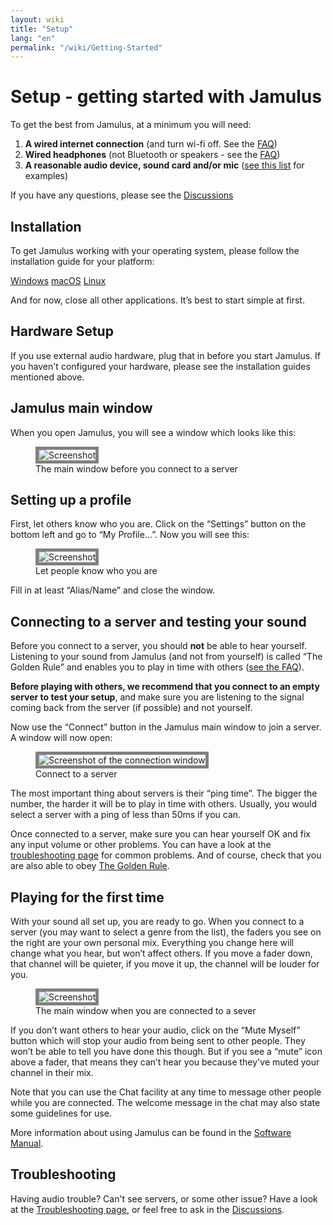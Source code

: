 ```yaml
---
layout: wiki
title: "Setup"
lang: "en"
permalink: "/wiki/Getting-Started"
---
```


# Setup - getting started with Jamulus

To get the best from Jamulus, at a minimum you will need:

1. **A wired internet connection** (and turn wi-fi off. See the [FAQ](/wiki/FAQ#why-shouldnt-i-use-wireless-equipment))
1. **Wired headphones** (not Bluetooth or speakers - see the [FAQ](/wiki/FAQ#why-shouldnt-i-use-wireless-equipment))
1. **A reasonable audio device, sound card and/or mic** ([see this list](/kb/2021/01/05/Jamulus-Sound-Devices.html) for examples)

If you have any questions, please see the [Discussions](https://github.com/jamulussoftware/jamulus/discussions)

## Installation

To get Jamulus working with your operating system, please follow the installation guide for your platform:

<div class="fx-row fx-row-start-xs button-container">
    <a href="Installation-for-Windows" class="button fx-col-100-xs">Windows</a>
    <a href="Installation-for-Macintosh" class="button fx-col-100-xs">macOS</a>
    <a href= "Installation-for-Linux" class="button fx-col-100-xs">Linux</a>
</div>

And for now, close all other applications. It’s best to start simple at first.

## Hardware Setup

If you use external audio hardware, plug that in before you start Jamulus. If you haven't configured your hardware, please see the installation guides mentioned above.

## Jamulus main window

When you open Jamulus, you will see a window which looks like this:

<figure>
  <img src="{% include img/en-screenshots/main-screen-default.inc %}" loading="lazy" alt="Screenshot" style="border: 5px solid grey;">
  <figcaption>The main window before you connect to a server</figcaption>
</figure>


## Setting up a profile

First, let others know who you are. Click on the “Settings” button on the bottom left and go to “My Profile…”. Now you will see this:

<figure>
  <img src="{{site.url}}/assets/img/en-screenshots/settings-profile.png" loading="lazy" alt="Screenshot" style="border: 5px solid grey;">
  <figcaption>Let people know who you are</figcaption>
</figure>


Fill in at least “Alias/Name” and close the window.

## Connecting to a server and testing your sound

Before you connect to a server, you should **not** be able to hear yourself.  Listening to your sound from Jamulus (and not from yourself) is called “The Golden Rule” and enables you to play in time with others ([see the FAQ](/wiki/FAQ#why-should-i-not-listen-to-my-own-signal)).

**Before playing with others, we recommend that you connect to an empty server to test your setup**, and make sure you are listening to the signal coming back from the server (if possible) and not yourself.

Now use the “Connect” button in the Jamulus main window to join a server. A window will now open:

<figure>
  <img src="{% include img/en-screenshots/connection-setup-window.inc %}" loading="lazy" alt="Screenshot of the connection window" style="border: 5px solid grey;">
  <figcaption>Connect to a server</figcaption>
</figure>

The most important thing about servers is their “ping time”. The bigger the number, the harder it will be to play in time with others. Usually, you would select a server with a ping of less than 50ms if you can.

Once connected to a server, make sure you can hear yourself OK and fix any input volume or other problems. You can have a look at the [troubleshooting page](/wiki/Client-Troubleshooting) for common problems. And of course, check that you are also able to obey [The Golden Rule](/wiki/Client-Troubleshooting#you-all-sound-ok-but-its-difficult-to-keep-together).

## Playing for the first time

With your sound all set up, you are ready to go. When you connect to a server (you may want to select a genre from the list), the faders you see on the right are your own personal mix. Everything you change here will change what you hear, but won’t affect others. If you move a fader down, that channel will be quieter, if you move it up, the channel will be louder for you.

<figure>
  <img src="{% include img/en-screenshots/main-screen-medium.inc %}" loading="lazy" alt="Screenshot" style="border: 5px solid grey;">
  <figcaption>The main window when you are connected to a sever</figcaption>
</figure>

If you don’t want others to hear your audio, click on the “Mute Myself” button which will stop your audio from being sent to other people. They won’t be able to tell you have done this though. But if you see a “mute” icon above a fader, that means they can’t hear you because they've muted your channel in their mix.

Note that you can use the Chat facility at any time to message other people while you are connected. The welcome message in the chat may also state some guidelines for use.

More information about using Jamulus can be found in the [Software Manual](/wiki/Software-Manual).

## Troubleshooting

Having audio trouble? Can't see servers, or some other issue? Have a look at the [Troubleshooting page](/wiki/Client-Troubleshooting), or feel free to ask in the [Discussions](https://github.com/jamulussoftware/jamulus/discussions).
